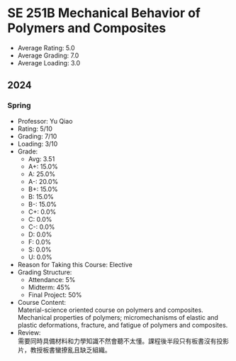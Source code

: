 # SE 251B Mechanical Behavior of Polymers and Composites 
- Average Rating: 5.0
- Average Grading: 7.0
- Average Loading: 3.0
## 2024
### Spring
- Professor: Yu Qiao
- Rating: 5/10
- Grading: 7/10
- Loading: 3/10
- Grade:
  - Avg: 3.51
  - A+: 15.0%
  - A: 25.0%
  - A-: 20.0%
  - B+: 15.0%
  - B: 15.0%
  - B-: 15.0%
  - C+: 0.0%
  - C: 0.0%
  - C-: 0.0%
  - D: 0.0%
  - F: 0.0%
  - S: 0.0%
  - U: 0.0%
- Reason for Taking this Course: Elective
- Grading Structure:
  - Attendance: 5%
  -  Midterm: 45%
  -  Final Project: 50%
- Course Content:  
Material-science oriented course on polymers and composites. Mechanical properties of polymers; micromechanisms of elastic and plastic deformations, fracture, and fatigue of polymers and composites.
- Review:  
需要同時具備材料和力學知識不然會聽不太懂。課程後半段只有板書沒有投影片，教授板書蠻撩亂且缺乏組織。
